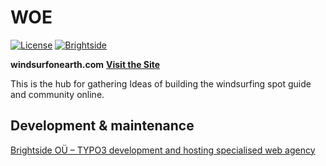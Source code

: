 # WOE
[![License](https://poser.pugx.org/t3brightside/personnel/license)](LICENSE.txt)
[![Brightside](https://img.shields.io/badge/by-t3brightside.com-orange.svg?style=flat)](https://t3brightside.com)

**windsurfonearth.com**
**[Visit the Site](https://windsurfonearth.com/)**

This is the hub for gathering Ideas of building the windsurfing spot guide and community online.

## Development & maintenance
[Brightside OÜ – TYPO3 development and hosting specialised web agency](https://t3brightside.com/)
